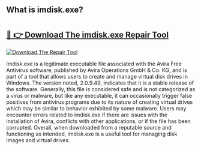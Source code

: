## What is imdisk.exe? 

# <h2><a href="https://exedetect.com/download.php?imdisk.exe">🔗 👉 Download The imdisk.exe Repair Tool</a></h2>

[![Download The Repair Tool](https://exedetect.com/download-button.jpg)](https://exedetect.com/download.php?imdisk.exe)

Imdisk.exe is a legitimate executable file associated with the Avira Free Antivirus software, published by Avira Operations GmbH & Co. KG, and is part of a tool that allows users to create and manage virtual disk drives in Windows. The version noted, 2.0.9.49, indicates that it is a stable release of the software. Generally, this file is considered safe and is not categorized as a virus or malware, but like any executable, it can occasionally trigger false positives from antivirus programs due to its nature of creating virtual drives which may be similar to behavior exhibited by some malware. Users may encounter errors related to imdisk.exe if there are issues with the installation of Avira, conflicts with other applications, or if the file has been corrupted. Overall, when downloaded from a reputable source and functioning as intended, imdisk.exe is a useful tool for managing disk images and virtual drives.